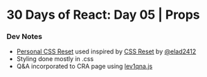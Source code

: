 # 30 Days of React: Day 05 | Props

### Dev Notes
* [Personal CSS Reset](./src/reset.css) used inspired by [CSS Reset](https://github.com/elad2412/the-new-css-reset) by [@elad2412](https://github.com/elad2412)
* Styling done mostly in .css
* Q&A incorporated to CRA page using [lev1qna.js](./src/data/lev1qna.js)
